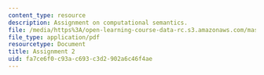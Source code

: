 ```yaml
---
content_type: resource
description: Assignment on computational semantics.
file: /media/https%3A/open-learning-course-data-rc.s3.amazonaws.com/mas-962-special-topics-in-media-technology-computational-semantics-fall-2002/fa7ce6f0c93ac693c3d2902a6c46f4ae_a2.pdf
file_type: application/pdf
resourcetype: Document
title: Assignment 2
uid: fa7ce6f0-c93a-c693-c3d2-902a6c46f4ae
---
```

